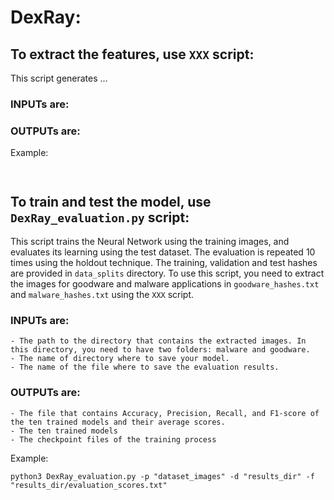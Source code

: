# DexRay:
## To extract the features, use ``XXX`` script:
This script generates ...

### INPUTs are: 
### OUTPUTs are:

Example: 

``` ```

## To train and test the model, use ``DexRay_evaluation.py`` script:
This script trains the Neural Network using the training images, and evaluates its learning using the test dataset.
The evaluation is repeated 10 times using the holdout technique.
The training, validation and test hashes are provided in `data_splits` directory.
To use this script, you need to extract the images for goodware and malware applications in `goodware_hashes.txt` and `malware_hashes.txt` using the `XXX` script.

### INPUTs are: 

    - The path to the directory that contains the extracted images. In this directory, you need to have two folders: malware and goodware.
    - The name of directory where to save your model.
    - The name of the file where to save the evaluation results.
    
### OUTPUTs are:
    - The file that contains Accuracy, Precision, Recall, and F1-score of the ten trained models and their average scores.
    - The ten trained models
    - The checkpoint files of the training process

Example: 

```python3 DexRay_evaluation.py -p "dataset_images" -d "results_dir" -f "results_dir/evaluation_scores.txt"```
